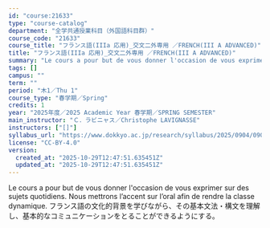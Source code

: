 ```yaml
---
id: "course:21633"
type: "course-catalog"
department: "全学共通授業科目（外国語科目群）"
course_code: "21633"
course_title: "フランス語(IIIa 応用)_交文二外専用 ／FRENCH(III A ADVANCED)"
title: "フランス語(IIIa 応用)_交文二外専用 ／FRENCH(III A ADVANCED)"
summary: "Le cours a pour but de vous donner l'occasion de vous exprimer sur des sujets quotidiens. Nous mettrons l’accent sur l’o…"
tags: []
campus: ""
term: ""
period: "木1／Thu 1"
course_type: "春学期／Spring"
credits: 1
year: "2025年度／2025 Academic Year 春学期／SPRING SEMESTER"
main_instructor: "Ｃ．ラビニャス／Christophe LAVIGNASSE"
instructors: ["[]"]
syllabus_url: "https://www.dokkyo.ac.jp/research/syllabus/2025/0904/0904_21633_ja_JP.html"
license: "CC-BY-4.0"
version:
  created_at: "2025-10-29T12:47:51.635451Z"
  updated_at: "2025-10-29T12:47:51.635451Z"
---
```

Le cours a pour but de vous donner l'occasion de vous exprimer sur des sujets quotidiens. Nous mettrons l’accent sur l’oral afin de rendre la classe dynamique. フランス語の文化的背景を学びながら、その基本文法・構文を理解し、基本的なコミュニケーションをとることができるようにする。
